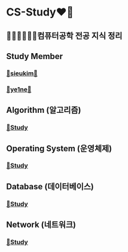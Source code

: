 # CS-Study❤️‍🔥
👩🏻‍💻👩🏻‍💻컴퓨터공학 전공 지식 정리
---
## Study Member
### [🤍sieukim🤍](https://github.com/sieukim) 
### [🤍ye1ne🤍](https://github.com/ye1ne)


## Algorithm (알고리즘)
### [📝Study](./contents/algorithm)

## Operating System (운영체제)
### [📝Study](./contents/operating_system)


## Database (데이터베이스)
### [📝Study](./contents/database)


## Network (네트워크)
### [📝Study](./contents/network)